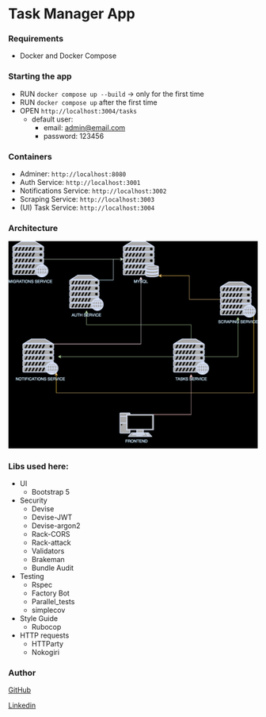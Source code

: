 # Task Manager App


### Requirements

+ Docker and Docker Compose

### Starting the app

- RUN `docker compose up --build` -> only for the first time
- RUN `docker compose up` after the first time
- OPEN `http://localhost:3004/tasks`
  - default user: 
    - email: admin@email.com
    - password: 123456

### Containers

+ Adminer: `http://localhost:8080` 
+ Auth Service: `http://localhost:3001`
+ Notifications Service: `http://localhost:3002`
+ Scraping Service: `http://localhost:3003`
+ (UI) Task Service: `http://localhost:3004`

### Architecture

![docker containers](containers.svg)

### Libs used here:

+ UI
  + Bootstrap 5
+ Security
  + Devise
  + Devise-JWT
  + Devise-argon2
  + Rack-CORS
  + Rack-attack
  + Validators
  + Brakeman
  + Bundle Audit
+ Testing
  + Rspec
  + Factory Bot
  + Parallel_tests
  + simplecov
+ Style Guide
  + Rubocop
+ HTTP requests
  + HTTParty
  + Nokogiri

### Author

[GitHub](https://github.com/Sartori-RIA)

[Linkedin](https://www.linkedin.com/in/lucas-antonio-ramos-sartori/)